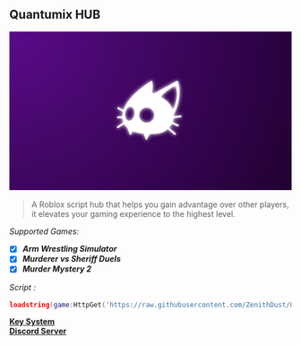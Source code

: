 ## Quantumix HUB
![logo](https://raw.githubusercontent.com/ZenithDust/Quantumix/main/Files/thumbnail.png)
> A Roblox script hub that helps you gain advantage over other players, it elevates your gaming experience to the highest level.

*Supported Games:*
- [x] ***Arm Wrestling Simulator***
- [x] ***Murderer vs Sheriff Duels***
- [x] ***Murder Mystery 2***

*Script :*
```lua
loadstring(game:HttpGet('https://raw.githubusercontent.com/ZenithDust/Quantumix/main/Quantumix.lua'))()
```

**[Key System](https://hub.quantumix.fun)**
<br>
**[Discord Server](https://discord.gg/Jb4DP46PF8)**
